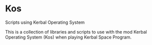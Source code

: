 # Kos
Scripts using Kerbal Operating System

This is a collection of libraries and scripts to use with the mod Kerbal Operating System (Kos) when playing Kerbal Space Program.
